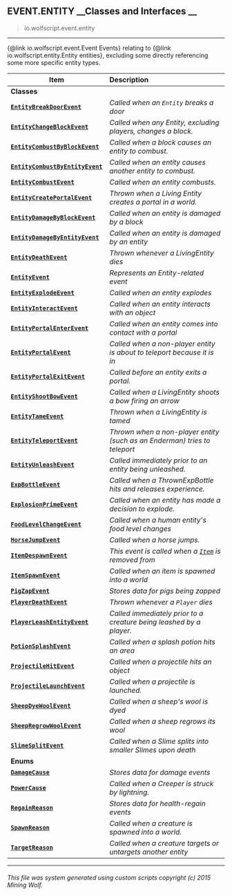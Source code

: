 ## EVENT.ENTITY __Classes and Interfaces __

>io.wolfscript.event.entity

---

{@link io.wolfscript.event.Event Events} relating to {@link io.wolfscript.entity.Entity entities}, excluding some directly referencing some more specific entity types.

Item | Description   
--- | :--- 
__Classes__|
__[`EntityBreakDoorEvent`](EntityBreakDoorEvent.md)__ | _Called when an `Entity` breaks a door_ 
__[`EntityChangeBlockEvent`](EntityChangeBlockEvent.md)__ | _Called when any Entity, excluding players, changes a block._ 
__[`EntityCombustByBlockEvent`](EntityCombustByBlockEvent.md)__ | _Called when a block causes an entity to combust._ 
__[`EntityCombustByEntityEvent`](EntityCombustByEntityEvent.md)__ | _Called when an entity causes another entity to combust._ 
__[`EntityCombustEvent`](EntityCombustEvent.md)__ | _Called when an entity combusts._ 
__[`EntityCreatePortalEvent`](EntityCreatePortalEvent.md)__ | _Thrown when a Living Entity creates a portal in a world._ 
__[`EntityDamageByBlockEvent`](EntityDamageByBlockEvent.md)__ | _Called when an entity is damaged by a block_ 
__[`EntityDamageByEntityEvent`](EntityDamageByEntityEvent.md)__ | _Called when an entity is damaged by an entity_ 
__[`EntityDeathEvent`](EntityDeathEvent.md)__ | _Thrown whenever a LivingEntity dies_ 
__[`EntityEvent`](EntityEvent.md)__ | _Represents an Entity-related event_ 
__[`EntityExplodeEvent`](EntityExplodeEvent.md)__ | _Called when an entity explodes_ 
__[`EntityInteractEvent`](EntityInteractEvent.md)__ | _Called when an entity interacts with an object_ 
__[`EntityPortalEnterEvent`](EntityPortalEnterEvent.md)__ | _Called when an entity comes into contact with a portal_ 
__[`EntityPortalEvent`](EntityPortalEvent.md)__ | _Called when a non-player entity is about to teleport because it is in_ 
__[`EntityPortalExitEvent`](EntityPortalExitEvent.md)__ | _Called before an entity exits a portal._ 
__[`EntityShootBowEvent`](EntityShootBowEvent.md)__ | _Called when a LivingEntity shoots a bow firing an arrow_ 
__[`EntityTameEvent`](EntityTameEvent.md)__ | _Thrown when a LivingEntity is tamed_ 
__[`EntityTeleportEvent`](EntityTeleportEvent.md)__ | _Thrown when a non-player entity (such as an Enderman) tries to teleport_ 
__[`EntityUnleashEvent`](EntityUnleashEvent.md)__ | _Called immediately prior to an entity being unleashed._ 
__[`ExpBottleEvent`](ExpBottleEvent.md)__ | _Called when a ThrownExpBottle hits and releases experience._ 
__[`ExplosionPrimeEvent`](ExplosionPrimeEvent.md)__ | _Called when an entity has made a decision to explode._ 
__[`FoodLevelChangeEvent`](FoodLevelChangeEvent.md)__ | _Called when a human entity's food level changes_ 
__[`HorseJumpEvent`](HorseJumpEvent.md)__ | _Called when a horse jumps._ 
__[`ItemDespawnEvent`](ItemDespawnEvent.md)__ | _This event is called when a [`Item`](..\..\entity\Item.md) is removed from_ 
__[`ItemSpawnEvent`](ItemSpawnEvent.md)__ | _Called when an item is spawned into a world_ 
__[`PigZapEvent`](PigZapEvent.md)__ | _Stores data for pigs being zapped_ 
__[`PlayerDeathEvent`](PlayerDeathEvent.md)__ | _Thrown whenever a `Player` dies_ 
__[`PlayerLeashEntityEvent`](PlayerLeashEntityEvent.md)__ | _Called immediately prior to a creature being leashed by a player._ 
__[`PotionSplashEvent`](PotionSplashEvent.md)__ | _Called when a splash potion hits an area_ 
__[`ProjectileHitEvent`](ProjectileHitEvent.md)__ | _Called when a projectile hits an object_ 
__[`ProjectileLaunchEvent`](ProjectileLaunchEvent.md)__ | _Called when a projectile is launched._ 
__[`SheepDyeWoolEvent`](SheepDyeWoolEvent.md)__ | _Called when a sheep's wool is dyed_ 
__[`SheepRegrowWoolEvent`](SheepRegrowWoolEvent.md)__ | _Called when a sheep regrows its wool_ 
__[`SlimeSplitEvent`](SlimeSplitEvent.md)__ | _Called when a Slime splits into smaller Slimes upon death_ 
__Enums__|
__[`DamageCause`](DamageCause.md)__ | _Stores data for damage events_ 
__[`PowerCause`](PowerCause.md)__ | _Called when a Creeper is struck by lightning._ 
__[`RegainReason`](RegainReason.md)__ | _Stores data for health-regain events_ 
__[`SpawnReason`](SpawnReason.md)__ | _Called when a creature is spawned into a world._ 
__[`TargetReason`](TargetReason.md)__ | _Called when a creature targets or untargets another entity_ 



---



###### This file was system generated using custom scripts copyright (c) 2015 Mining Wolf.
	

